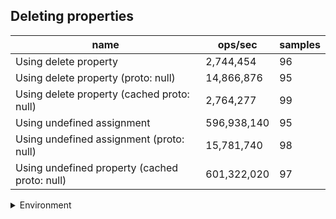 ## Deleting properties

|name|ops/sec|samples|
|-|-|-|
|Using delete property|2,744,454|96|
|Using delete property (proto: null)|14,866,876|95|
|Using delete property (cached proto: null)|2,764,277|99|
|Using undefined assignment|596,938,140|95|
|Using undefined assignment (proto: null)|15,781,740|98|
|Using undefined property (cached proto: null)|601,322,020|97|


<details>
<summary>Environment</summary>

* __Machine:__ linux x64 | 2 vCPUs | 6.8GB Mem
* __Run:__ Sat Oct 21 2023 12:46:49 GMT+0000 (Coordinated Universal Time)
</details>

<!--
{"environment":{"platform":"linux","arch":"x64","cpus":2,"totalMemory":6.7597503662109375},"benchmarks":[{"name":"Using delete property","opsSec":2744453.621034274,"samples":5},{"name":"Using delete property (proto: null)","opsSec":14866876.000449091,"samples":5},{"name":"Using delete property (cached proto: null)","opsSec":2764276.617822917,"samples":6},{"name":"Using undefined assignment","opsSec":596938140.399758,"samples":7},{"name":"Using undefined assignment (proto: null)","opsSec":15781739.704478145,"samples":6},{"name":"Using undefined property (cached proto: null)","opsSec":601322019.8550787,"samples":7}]}-->
